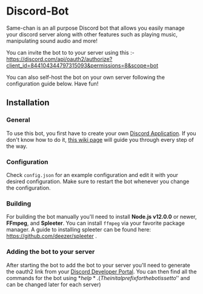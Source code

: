# Discord-Bot
 Same-chan is an all purpose Discord bot that allows you easily manage your discord server along with other features such as playing music, manipulating sound audio and more!
 
 You can invite the bot to to your server using this :- https://discord.com/api/oauth2/authorize?client_id=844104344797315093&permissions=8&scope=bot
 
 You can also self-host the bot on your own server following the configuration guide below. Have fun!
 
 ## Installation
 ### General
 To use this bot, you first have to create your own [Discord Application](https://discordapp.com/developers/applications). If you don't know how to do it, [this wiki page](../../wiki/Setting-up-a-Discord-Application) will guide you through every step of the way.
 
 ### Configuration
 Check `config.json` for an example configuration and edit it with your desired configuration. Make sure to restart the bot whenever you change the configuration.
 
 ### Building
 For building the bot manually you'll need to install **Node.js v12.0.0** or newer, **FFmpeg**, and **Spleeter**. You can install `ffmpeg` via your favorite package manager. A guide
 to installing spleeter can be found here: https://github.com/deezer/spleeter .
 
 ### Adding the bot to your server
 After starting the bot to add the bot to your server you'll need to generate the oauth2 link from your [Discord Developer Portal](https://discordapp.com/developers/applications).
 You can then find all the commands for the bot using *$help*. ( The inital prefix for the bot is set to '$' and can be changed later for each server)
